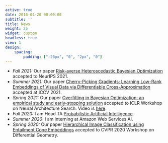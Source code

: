 ```yaml
---
active: true
date: 2016-04-20 00:00:00
subtitle: ''
title: News
weight: 25
widget: custom
headless: true
view: 1
design:
    spacing:
        padding: ["-20px", "0", "2px", "0"]
---
```

- *Fall 2021:* Our paper [Risk-averse Heteroscedastic Bayesian Optimization](https://arxiv.org/pdf/2111.03637.pdf) accepted to NeurIPS 2021.
- *Summer 2021:* Our paper [Cherry-Picking Gradients: Learning Low-Rank Embeddings of Visual Data via Differentiable Cross-Approximation](https://arxiv.org/pdf/2105.14250.pdf) accepted at ICCV 2021.
- *Spring 2021:* Our paper [Overfitting in Bayesian Optimization: an empirical
study and early-stopping solution](https://arxiv.org/pdf/2104.08166.pdf) accepted to ICLR Workshop on Neural Architecture Search. Video is [here](https://slideslive.com/38955387/overfitting-in-bayesian-optimization-an-empirical-study-and-earlystopping-solution?ref=search).
- *Fall 2020:* I am Head TA [Probabilistic Artificial Intelligence](https://las.inf.ethz.ch/pai-f20).
- *Summer 2020:* I am interning at Amazon Web Services AI.
- *Spring 2020:* Our paper [Hierarchical Image Classification using Entailment Cone Embeddings](https://openaccess.thecvf.com/content_CVPRW_2020/papers/w50/Dhall_Hierarchical_Image_Classification_Using_Entailment_Cone_Embeddings_CVPRW_2020_paper.pdf) accepted to CVPR 2020 Workshop on Differential Geometry.